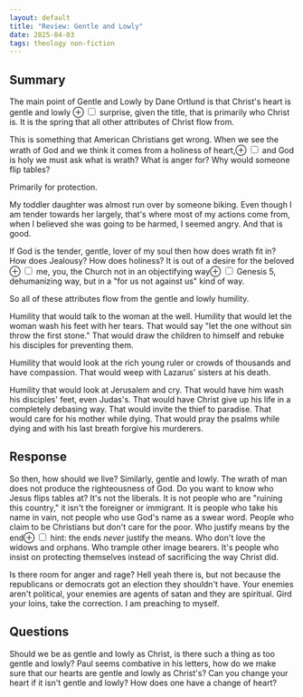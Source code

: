 ```yaml
---
layout: default
title: "Review: Gentle and Lowly"
date: 2025-04-03
tags: theology non-fiction
---
```

## Summary
The main point of Gentle and Lowly by Dane Ortlund is that Christ's heart is gentle and lowly <label for="mn-surprise" class="margin-toggle">&#8853;</label>
<input type="checkbox" id="mn-surprise" class="margin-toggle"/>
<span class="marginnote">surprise, given the title</span>, that is primarily who Christ is. It is the spring that all other attributes of Christ flow from.

This is something that American Christians get wrong. When we see the wrath of God and we think it comes from a holiness of heart,<label for="mn-holy" class="margin-toggle">&#8853;</label>
<input type="checkbox" id="mn-holy" class="margin-toggle"/>
<span class="marginnote">and God is holy</span> we must ask what is wrath? What is anger for? Why would someone flip tables?

Primarily for protection. 

My toddler daughter was almost run over by someone biking. Even though I am tender towards her largely, that's where most of my actions come from, when I believed she was going to be harmed, I seemed angry. And that is good.

If God is the tender, gentle, lover of my soul then how does wrath fit in? How does Jealousy? How does holiness? It is out of a desire for the beloved <label for="mn-beloved" class="margin-toggle">&#8853;</label>
<input type="checkbox" id="mn-beloved" class="margin-toggle"/>
<span class="marginnote">me, you, the Church</span> not in an objectifying way<label for="mn-genesis" class="margin-toggle">&#8853;</label>
<input type="checkbox" id="mn-genesis" class="margin-toggle"/>
<span class="marginnote">Genesis 5</span>, dehumanizing way, but in a "for us not against us" kind of way. 

So all of these attributes flow from the gentle and lowly humility. 

Humility that would talk to the woman at the well. Humility that would let the woman wash his feet with her tears. That would say "let the one without sin throw the first stone." That would draw the children to himself and rebuke his disciples for preventing them. 

Humility that would look at the rich young ruler or crowds of thousands and have compassion. That would weep with Lazarus' sisters at his death. 

Humility that would look at Jerusalem and cry. That would have him wash his disciples' feet, even Judas's. That would have Christ give up his life in a completely debasing way. That would invite the thief to paradise. That would care for his mother while dying. That would pray the psalms while dying and with his last breath forgive his murderers.

## Response
So then, how should we live? Similarly, gentle and lowly. The wrath of man does not produce the righteousness of God. Do you want to know who Jesus flips tables at? It's not the liberals. It is not people who are "ruining this country," it isn't the foreigner or immigrant. It is people who take his name in vain, not people who use God's name as a swear word. People who claim to be Christians but don't care for the poor. Who justify means by the end<label for="mn-hint" class="margin-toggle">&#8853;</label>
<input type="checkbox" id="mn-hint" class="margin-toggle"/>
<span class="marginnote">hint: the ends *never* justify the means</span>. Who don't love the widows and orphans. Who trample other image bearers. It's people who insist on protecting themselves instead of sacrificing the way Christ did. 

Is there room for anger and rage? Hell yeah there is, but not because the republicans or democrats got an election they shouldn't have. Your enemies aren't political, your enemies are agents of satan and they are spiritual. Gird your loins, take the correction. I am preaching to myself.

## Questions
Should we be as gentle and lowly as Christ, is there such a thing as too gentle and lowly? Paul seems combative in his letters, how do we make sure that our hearts are gentle and lowly as Christ's? Can you change your heart if it isn't gentle and lowly? How does one have a change of heart?